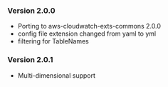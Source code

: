 ### Version 2.0.0
* Porting to aws-cloudwatch-exts-commons 2.0.0
* config file extension changed from yaml to yml
* filtering for TableNames

### Version 2.0.1
* Multi-dimensional support